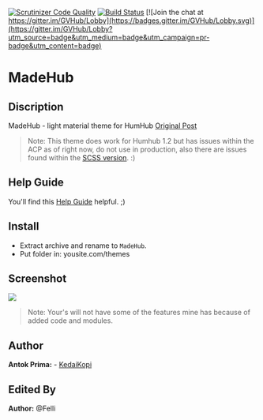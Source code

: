 [![Scrutinizer Code Quality](https://scrutinizer-ci.com/g/GreenVolume/humhub-themes-MadeHub/badges/quality-score.png?b=dev)](https://scrutinizer-ci.com/g/GreenVolume/humhub-themes-MadeHub/?branch=dev) [![Build Status](https://scrutinizer-ci.com/g/GreenVolume/humhub-themes-MadeHub/badges/build.png?b=dev)](https://scrutinizer-ci.com/g/GreenVolume/humhub-themes-MadeHub/build-status/dev) [![Join the chat at https://gitter.im/GVHub/Lobby](https://badges.gitter.im/GVHub/Lobby.svg)](https://gitter.im/GVHub/Lobby?utm_source=badge&utm_medium=badge&utm_campaign=pr-badge&utm_content=badge)

# MadeHub

## Discription
MadeHub - light material theme for HumHub [Original Post](https://community.humhub.com/content/perma?id=72146)
> Note: This theme does work for Humhub 1.2 but has issues within the ACP as of right now, do not use in production, also there are issues found within the [SCSS version](https://github.com/GreenVolume/humhub-themes-MadeHub/tree/scss-version). :)

## Help Guide
You'll find this [Help Guide](https://github.com/Felli/humhub-themes-MadeHub/wiki) helpful. ;)

## Install
- Extract archive and rename to ```MadeHub```.
- Put folder in: yousite.com/themes

## Screenshot
![](https://github.com/Felli/humhub-themes-MadeHub/blob/dev/screenshots/screenshot.png)
> Note: Your's will not have some of the features mine has because of added code and modules.

## Author
__Antok Prima:__ - [KedaiKopi](https://kedaikopi.click/)

## Edited By
__Author:__ @Felli
